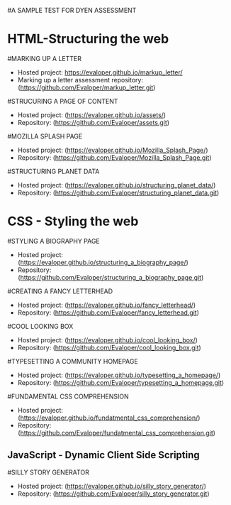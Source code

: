 #A SAMPLE TEST FOR DYEN ASSESSMENT

# HTML-Structuring the web

#MARKING UP A LETTER
- Hosted project: https://evaloper.github.io/markup_letter/
- Marking up a letter assessment repository: (https://github.com/Evaloper/markup_letter.git)

#STRUCURING A PAGE OF CONTENT
- Hosted project: (https://evaloper.github.io/assets/)
- Repository: (https://github.com/Evaloper/assets.git)

#MOZILLA SPLASH PAGE
- Hosted project: (https://evaloper.github.io/Mozilla_Splash_Page/)
- Repository: (https://github.com/Evaloper/Mozilla_Splash_Page.git)


#STRUCTURING PLANET DATA
- Hosted project: (https://evaloper.github.io/structuring_planet_data/)
- Repository: (https://github.com/Evaloper/structuring_planet_data.git)

# CSS - Styling the web

#STYLING A BIOGRAPHY PAGE
- Hosted project: (https://evaloper.github.io/structuring_a_biography_page/)
- Repository: (https://github.com/Evaloper/structuring_a_biography_page.git)

#CREATING A FANCY LETTERHEAD
- Hosted project: (https://evaloper.github.io/fancy_letterhead/)
- Repository: (https://github.com/Evaloper/fancy_letterhead.git)

#COOL LOOKING BOX
- Hosted project: (https://evaloper.github.io/cool_looking_box/)
- Repository: (https://github.com/Evaloper/cool_looking_box.git)

#TYPESETTING A COMMUNITY HOMEPAGE
- Hosted project: (https://evaloper.github.io/typesetting_a_homepage/)
- Repository: (https://github.com/Evaloper/typesetting_a_homepage.git)

#FUNDAMENTAL CSS COMPREHENSION
- Hosted project: (https://evaloper.github.io/fundatmental_css_comprehension/)
- Repository: (https://github.com/Evaloper/fundatmental_css_comprehension.git)

## JavaScript - Dynamic Client Side Scripting

#SILLY STORY GENERATOR
- Hosted project: (https://evaloper.github.io/silly_story_generator/)
- Repository: (https://github.com/Evaloper/silly_story_generator.git)

